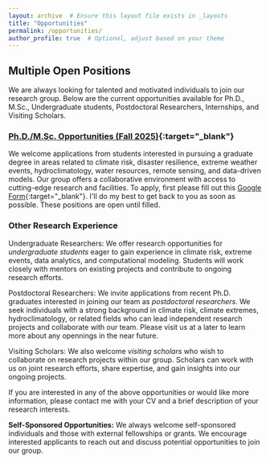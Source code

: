 ```yaml
---
layout: archive  # Ensure this layout file exists in _layouts
title: "Opportunities"
permalink: /opportunities/
author_profile: true  # Optional, adjust based on your theme
---
```


## Multiple Open Positions

We are always looking for talented and motivated individuals to join our research group. Below are the current opportunities available for Ph.D., M.Sc., Undergraduate students, Postdoctoral Researchers, Internships, and Visiting Scholars.

### [Ph.D./M.Sc. Opportunities (Fall 2025)](https://drive.google.com/file/d/1ZKu8mDMYakntVx36qH_mjl2Qb0LViJrv/view){:target="_blank"}
We welcome applications from students interested in pursuing a graduate degree in areas related to climate risk, disaster resilience, extreme weather events, hydroclimatology, water resources, remote sensing, and data-driven models. Our group offers a collaborative environment with access to cutting-edge research and facilities. To apply, first please fill out this [Google Form](https://docs.google.com/forms/d/e/1FAIpQLSe4X1d9kJS6Xur53ztIVc2Pre48Yx3DnqO33hiNtdAeFMS6kA/viewform?usp=pp_url){:target="_blank"}. I'll do my best to get back to you as soon as possible. These positions are open until filled.

### Other Research Experience
Undergraduate Researchers: We offer research opportunities for *undergraduate students* eager to gain experience in climate risk, extreme events, data analytics, and computational modeling. Students will work closely with mentors on existing projects and contribute to ongoing research efforts.

Postdoctoral Researchers: We invite applications from recent Ph.D. graduates interested in joining our team as *postdoctoral researchers*. We seek individuals with a strong background in climate risk, climate extremes, hydroclimatology, or related fields who can lead independent research projects and collaborate with our team. Please visit us at a later to learn more about any opennings in the near future.

Visiting Scholars: We also welcome *visiting scholars* who wish to collaborate on research projects within our group. Scholars can work with us on joint research efforts, share expertise, and gain insights into our ongoing projects.

If you are interested in any of the above opportunities or would like more information, please contact me with your CV and a brief description of your research interests.

**Self-Sponsored Opportunities:** We always welcome self-sponsored individuals and those with external fellowships or grants. We encourage interested applicants to reach out and discuss potential opportunities to join our group.